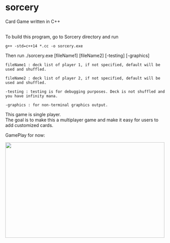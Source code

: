 # sorcery
Card Game written in C++ </br> </br>

To build this program, go to Sorcery directory and run
```
g++ -std=c++14 *.cc -o sorcery.exe
```
Then run ./sorcery.exe [fileName1] [fileName2] [-testing] [-graphics]  

```
fileName1 : deck list of player 1, if not specified, default will be used and shuffled.  

fileName2 : deck list of player 2, if not specified, default will be used and shuffled.  

-testing : testing is for debugging purposes. Deck is not shuffled and you have infinity mana.  

-graphics : for non-terminal graphics output.  
```

This game is single player.  
The goal is to make this a multiplayer game and make it easy for users to add customized cards.  

GamePlay for now:  

<a href="url"><img src="https://github.com/marksim5/sorcery/blob/master/Images/Example.png" align="left" height="300" width="500" ></a>
